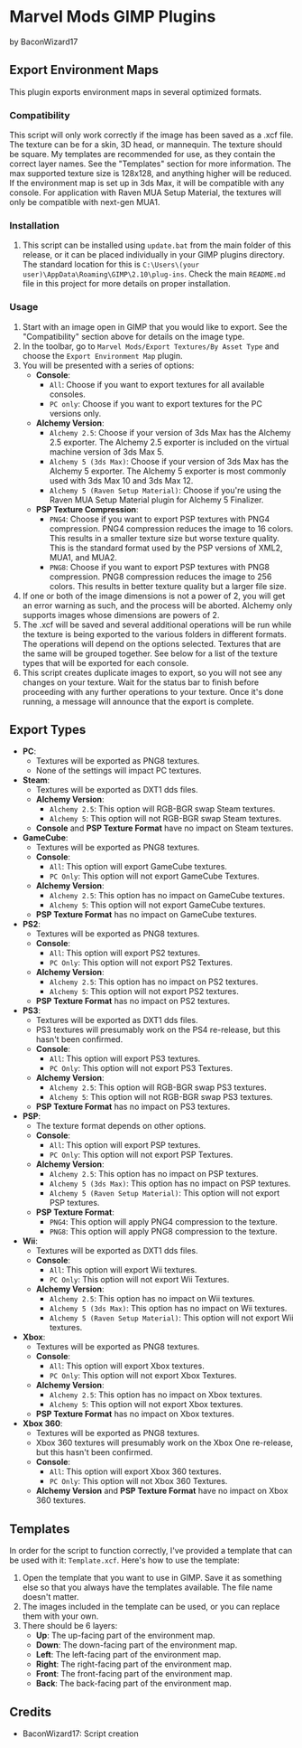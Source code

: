 # Marvel Mods GIMP Plugins
by BaconWizard17
## Export Environment Maps
This plugin exports environment maps in several optimized formats.

### Compatibility
This script will only work correctly if the image has been saved as a .xcf file. The texture can be for a skin, 3D head, or mannequin. The texture should be square. My templates are recommended for use, as they contain the correct layer names. See the "Templates" section for more information. The max supported texture size is 128x128, and anything higher will be reduced. If the environment map is set up in 3ds Max, it will be compatible with any console. For application with Raven MUA Setup Material, the textures will only be compatible with next-gen MUA1.

### Installation
 1. This script can be installed using `update.bat` from the main folder of this release, or it can be placed individually in your GIMP plugins directory. The standard location for this is `C:\Users\(your user)\AppData\Roaming\GIMP\2.10\plug-ins`. Check the main `README.md` file in this project for more details on proper installation.

### Usage
1. Start with an image open in GIMP that you would like to export. See the "Compatibility" section above for details on the image type.
2. In the toolbar, go to `Marvel Mods/Export Textures/By Asset Type` and choose the `Export Environment Map` plugin.
3. You will be presented with a series of options:
	- **Console**:
	  - `All`: Choose if you want to export textures for all available consoles.
	  - `PC only`: Choose if you want to export textures for the PC versions only.
	- **Alchemy Version**:
	  - `Alchemy 2.5`: Choose if your version of 3ds Max has the Alchemy 2.5 exporter. The Alchemy 2.5 exporter is included on the virtual machine version of 3ds Max 5.
	  - `Alchemy 5 (3ds Max)`: Choose if your version of 3ds Max has the Alchemy 5 exporter. The Alchemy 5 exporter is most commonly used with 3ds Max 10 and 3ds Max 12.
	  - `Alchemy 5 (Raven Setup Material)`: Choose if you're using the Raven MUA Setup Material plugin for Alchemy 5 Finalizer.
	- **PSP Texture Compression**:
	  - `PNG4`: Choose if you want to export PSP textures with PNG4 compression. PNG4 compression reduces the image to 16 colors. This results in a smaller texture size but worse texture quality. This is the standard format used by the PSP versions of XML2, MUA1, and MUA2.
	  - `PNG8`: Choose if you want to export PSP textures with PNG8 compression. PNG8 compression reduces the image to 256 colors. This results in better texture quality but a larger file size.
4. If one or both of the image dimensions is not a power of 2, you will get an error warning as such, and the process will be aborted. Alchemy only supports images whose dimensions are powers of 2.
5. The .xcf will be saved and several additional operations will be run while the texture is being exported to the various folders in different formats. The operations will depend on the options selected. Textures that are the same will be grouped together. See below for a list of the texture types that will be exported for each console. 
6. This script creates duplicate images to export, so you will not see any changes on your texture. Wait for the status bar to finish before proceeding with any further operations to your texture. Once it's done running, a message will announce that the export is complete.

## Export Types
 - **PC**:
   - Textures will be exported as PNG8 textures.
   - None of the settings will impact PC textures.
 - **Steam**:
   - Textures will be exported as DXT1 dds files.
   - **Alchemy Version**: 
     - `Alchemy 2.5`: This option will RGB-BGR swap Steam textures.
     - `Alchemy 5`: This option will not RGB-BGR swap Steam textures.
   - **Console** and **PSP Texture Format** have no impact on Steam textures.
 - **GameCube**:
   - Textures will be exported as PNG8 textures.
   - **Console**:
     - `All`: This option will export GameCube textures.
     - `PC Only`: This option will not export GameCube Textures.
   - **Alchemy Version**: 
     - `Alchemy 2.5`: This option has no impact on GameCube textures.
     - `Alchemy 5`: This option will not export GameCube textures.
   - **PSP Texture Format** has no impact on GameCube textures.
 - **PS2**:
   - Textures will be exported as PNG8 textures.
   - **Console**:
     - `All`: This option will export PS2 textures.
     - `PC Only`: This option will not export PS2 Textures.
   - **Alchemy Version**: 
     - `Alchemy 2.5`: This option has no impact on PS2 textures.
     - `Alchemy 5`: This option will not export PS2 textures.
   - **PSP Texture Format** has no impact on PS2 textures.
 - **PS3**:
   - Textures will be exported as DXT1 dds files.
   - PS3 textures will presumably work on the PS4 re-release, but this hasn't been confirmed.
   - **Console**:
     - `All`: This option will export PS3 textures.
     - `PC Only`: This option will not export PS3 Textures.
   - **Alchemy Version**: 
     - `Alchemy 2.5`: This option will RGB-BGR swap PS3 textures.
     - `Alchemy 5`: This option will not RGB-BGR swap PS3 textures.
   - **PSP Texture Format** has no impact on PS3 textures.
 - **PSP**:
   - The texture format depends on other options.
   - **Console**:
     - `All`: This option will export PSP textures.
     - `PC Only`: This option will not export PSP Textures.
   - **Alchemy Version**: 
     - `Alchemy 2.5`: This option has no impact on PSP textures.
     - `Alchemy 5 (3ds Max)`: This option has no impact on PSP textures.
	 - `Alchemy 5 (Raven Setup Material)`: This option will not export PSP textures.
   - **PSP Texture Format**:
     - `PNG4`: This option will apply PNG4 compression to the texture.
     - `PNG8`: This option will apply PNG8 compression to the texture. 
 - **Wii**:
   - Textures will be exported as DXT1 dds files.
   - **Console**:
     - `All`: This option will export Wii textures.
     - `PC Only`: This option will not export Wii Textures.
   - **Alchemy Version**: 
     - `Alchemy 2.5`: This option has no impact on Wii textures.
     - `Alchemy 5 (3ds Max)`: This option has no impact on Wii textures.
	 - `Alchemy 5 (Raven Setup Material)`: This option will not export Wii textures.
 - **Xbox**:
   - Textures will be exported as PNG8 textures.
   - **Console**:
     - `All`: This option will export Xbox textures.
     - `PC Only`: This option will not export Xbox Textures.
   - **Alchemy Version**: 
     - `Alchemy 2.5`: This option has no impact on Xbox textures.
     - `Alchemy 5`: This option will not export Xbox textures.
   - **PSP Texture Format** has no impact on Xbox textures.
 - **Xbox 360**:
   - Textures will be exported as PNG8 textures.
   - Xbox 360 textures will presumably work on the Xbox One re-release, but this hasn't been confirmed.
   - **Console**:
     - `All`: This option will export Xbox 360 textures.
     - `PC Only`: This option will not Xbox 360 Textures.
   - **Alchemy Version** and **PSP Texture Format** have no impact on Xbox 360 textures.

## Templates
In order for the script to function correctly, I've provided a template that can be used with it: `Template.xcf`. Here's how to use the template:
1. Open the template that you want to use in GIMP. Save it as something else so that you always have the templates available. The file name doesn't matter.
2. The images included in the template can be used, or you can replace them with your own.
3. There should be 6 layers:
    - **Up**: The up-facing part of the environment map.
    - **Down**: The down-facing part of the environment map.
    - **Left**: The left-facing part of the environment map.
    - **Right**: The right-facing part of the environment map.
    - **Front**: The front-facing part of the environment map.
    - **Back**: The back-facing part of the environment map.
	
## Credits
- BaconWizard17: Script creation
